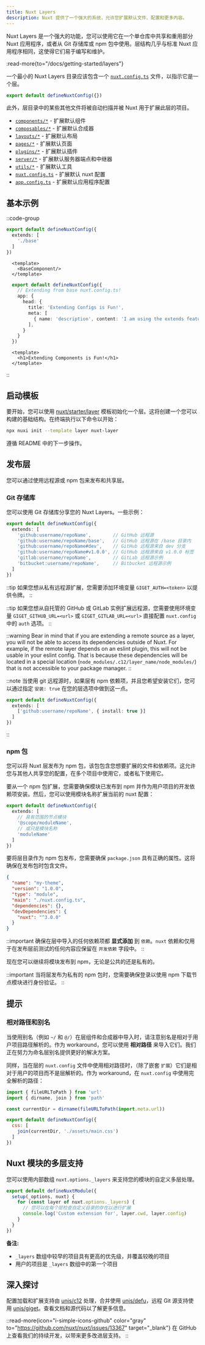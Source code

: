 ```yaml
---
title: Nuxt Layers
description: Nuxt 提供了一个强大的系统，允许您扩展默认文件、配置和更多内容。
---
```


Nuxt Layers 是一个强大的功能，您可以使用它在一个单仓库中共享和重用部分 Nuxt 应用程序，或者从 Git 存储库或 npm 包中使用。层结构几乎与标准 Nuxt 应用程序相同，这使得它们易于编写和维护。

:read-more{to="/docs/getting-started/layers"}

一个最小的 Nuxt Layers 目录应该包含一个 [`nuxt.config.ts`](/docs/guide/directory-structure/nuxt-config) 文件，以指示它是一个层。

```ts [base/nuxt.config.ts]
export default defineNuxtConfig({})
```

此外，层目录中的某些其他文件将被自动扫描并被 Nuxt 用于扩展此层的项目。

- [`components/*`](/docs/guide/directory-structure/components)   - 扩展默认组件
- [`composables/*`](/docs/guide/directory-structure/composables)  - 扩展默认合成器
- [`layouts/*`](/docs/guide/directory-structure/layouts)  - 扩展默认布局
- [`pages/*`](/docs/guide/directory-structure/pages)        - 扩展默认页面
- [`plugins/*`](/docs/guide/directory-structure/plugins)        - 扩展默认插件
- [`server/*`](/docs/guide/directory-structure/server)       - 扩展默认服务器端点和中继器
- [`utils/*`](/docs/guide/directory-structure/utils)   - 扩展默认工具
- [`nuxt.config.ts`](/docs/guide/directory-structure/nuxt-config) - 扩展默认 nuxt 配置
- [`app.config.ts`](/docs/guide/directory-structure/app-config)  - 扩展默认应用程序配置

## 基本示例

::code-group

  ```ts [nuxt.config.ts]
  export default defineNuxtConfig({
    extends: [
      './base'
    ]
  })
  ```

  ```vue [app.vue]
    <template>
      <BaseComponent/>
    </template>
  ```

  ```ts [base/nuxt.config.ts]
    export default defineNuxtConfig({
      // Extending from base nuxt.config.ts!
      app: {
        head: {
          title: 'Extending Configs is Fun!',
          meta: [
            { name: 'description', content: 'I am using the extends feature in nuxt 3!' }
          ],
        }
      }
    })
  ```

  ```vue [base/components/BaseComponent.vue]
    <template>
      <h1>Extending Components is Fun!</h1>
    </template>
  ```

::

## 启动模板

要开始，您可以使用 [nuxt/starter/layer](https://github.com/nuxt/starter/tree/layer) 模板初始化一个层。这将创建一个您可以构建的基础结构。在终端执行以下命令以开始：

```bash [Terminal]
npx nuxi init --template layer nuxt-layer
```

遵循 README 中的下一步操作。

## 发布层

您可以通过使用远程源或 npm 包来发布和共享层。

### Git 存储库

您可以使用 Git 存储库分享您的 Nuxt Layers。一些示例：

```ts [nuxt.config.ts]
export default defineNuxtConfig({
  extends: [
    'github:username/repoName',        // GitHub 远程源
    'github:username/repoName/base',   // GitHub 远程源在 /base 目录内
    'github:username/repoName#dev',    // GitHub 远程源来自 dev 分支
    'github:username/repoName#v1.0.0', // GitHub 远程源来自 v1.0.0 标签
    'gitlab:username/repoName',        // GitLab 远程源示例
    'bitbucket:username/repoName',     // Bitbucket 远程源示例
  ]
})
```

::tip
如果您想从私有远程源扩展，您需要添加环境变量 `GIGET_AUTH=<token>` 以提供令牌。
::

::tip
如果您想从自托管的 GitHub 或 GitLab 实例扩展远程源，您需要使用环境变量 `GIGET_GITHUB_URL=<url>` 或 `GIGET_GITLAB_URL=<url>` 直接配置 `nuxt.config` 中的 `auth` 选项。
::

::warning
Bear in mind that if you are extending a remote source as a layer, you will not be able to access its dependencies outside of Nuxt. For example, if the remote layer depends on an eslint plugin, this will not be usable in your eslint config. That is because these dependencies will be located in a special location (`node_modules/.c12/layer_name/node_modules/`) that is not accessible to your package manager.
::

::note
当使用 git 远程源时，如果层有 npm 依赖项，并且您希望安装它们，您可以通过指定 `安装: true` 在您的层选项中做到这一点。

```ts [nuxt.config.ts]
export default defineNuxtConfig({
  extends: [
    ['github:username/repoName', { install: true }]
  ]
})
```
::

### npm 包

您可以将 Nuxt 层发布为 npm 包，该包包含您想要扩展的文件和依赖项。这允许您与其他人共享您的配置，在多个项目中使用它，或者私下使用它。

要从一个 npm 包扩展，您需要确保模块已发布到 npm 并作为用户项目的开发依赖项安装。然后，您可以使用模块名称扩展当前的 nuxt 配置：

```ts [nuxt.config.ts]
export default defineNuxtConfig({
  extends: [
    // 具有范围的节点模块
    '@scope/moduleName',
    // 或只是模块名称
    'moduleName'
  ]
})
```

要将层目录作为 npm 包发布，您需要确保 `package.json` 具有正确的属性。这将确保在发布包时包含文件。

```json [package.json]
{
  "name": "my-theme",
  "version": "1.0.0",
  "type": "module",
  "main": "./nuxt.config.ts",
  "dependencies": {},
  "devDependencies": {
    "nuxt": "^3.0.0"
  }
}
```

::important
确保在层中导入的任何依赖项都 **显式添加** 到 `依赖`。`nuxt` 依赖和仅用于在发布层前测试的任何内容应保留在 `开发依赖` 字段中。
::

现在您可以继续将模块发布到 npm，无论是公共的还是私有的。

::important
当将层发布为私有的 npm 包时，您需要确保登录以使用 npm 下载节点模块进行身份验证。
::

## 提示

### 相对路径和别名

当使用别名（例如 `~/` 和 `@/`）在层组件和合成器中导入时，请注意别名是相对于用户项目路径解析的。作为 workaround，您可以使用 **相对路径** 来导入它们。我们正在努力为命名层别名提供更好的解决方案。

同样，当在层的 `nuxt.config` 文件中使用相对路径时，（除了嵌套 `扩展`）它们是相对于用户的项目而不是层解析的。作为 workaround，在 `nuxt.config` 中使用完全解析的路径：

```js [nuxt.config.ts]
import { fileURLToPath } from 'url'
import { dirname, join } from 'path'

const currentDir = dirname(fileURLToPath(import.meta.url))

export default defineNuxtConfig({
  css: [
    join(currentDir, './assets/main.css')
  ]
})
```

## Nuxt 模块的多层支持

您可以使用内部数组 `nuxt.options._layers` 来支持您的模块的自定义多层处理。

```ts [modules/my-module.ts]
export default defineNuxtModule({
  setup(_options, nuxt) {
    for (const layer of nuxt.options._layers) {
      // 您可以在每个层检查自定义目录的存在以进行扩展
      console.log('Custom extension for', layer.cwd, layer.config)
    }
  }
})
```

**备注:**
- `_layers` 数组中较早的项目具有更高的优先级，并覆盖较晚的项目
- 用户的项目是 `_layers` 数组中的第一个项目

## 深入探讨

配置加载和扩展支持由 [unjs/c12](https://github.com/unjs/c12) 处理，合并使用 [unjs/defu](https://github.com/unjs/defu)，远程 Git 源支持使用 [unjs/giget](https://github.com/unjs/giget)。查看文档和源代码以了解更多信息。

::read-more{icon="i-simple-icons-github" color="gray" to="https://github.com/nuxt/nuxt/issues/13367" target="_blank"}
在 GitHub 上查看我们的持续开发，以带来更多改进层支持。
::
